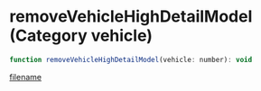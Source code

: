 # removeVehicleHighDetailModel (Category vehicle)

```js
function removeVehicleHighDetailModel(vehicle: number): void
```

[filename](removeVehicleHighDetailModel_m.md ':include')